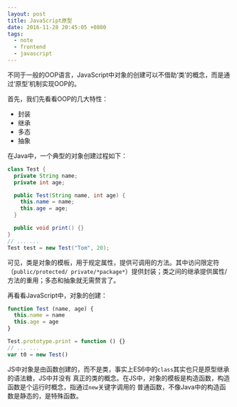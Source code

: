 ```yaml
---
layout: post
title: JavaScript原型
date: 2016-11-28 20:45:05 +0800
tags:
  - note
  - frontend
  - javascript
---
```


不同于一般的OOP语言，JavaScript中对象的创建可以不借助‘类’的概念，而是通过‘原型’机制实现OOP的。

首先，我们先看看OOP的几大特性：
* 封装
* 继承
* 多态
* 抽象

在Java中，一个典型的对象创建过程如下：

```java
class Test {
  private String name;
  private int age;

  public Test(String name, int age) {
    this.name = name;
    this.age = age;
  }

  public void print() {}
}
// ... ...
Test test = new Test("Tom", 20);
```

可见，类是对象的模板，用于规定属性，提供可调用的方法。其中访问限定符（`public/protected/
private/*package*`）提供封装；类之间的继承提供属性/方法的重用；多态和抽象就无需赘言了。

再看看JavaScript中，对象的创建：

```js
function Test (name, age) {
  this.name = name
  this.age = age
}

Test.prototype.print = function () {}
// ... ...
var t0 = new Test()
```

JS中对象是由函数创建的，而不是类，事实上ES6中的`class`其实也只是原型继承的语法糖，JS中并没有
真正的类的概念。在JS中，对象的模板是构造函数，构造函数是个运行时概念，指通过`new`关键字调用的
普通函数，不像Java中的构造函数是静态的，是特殊函数。
